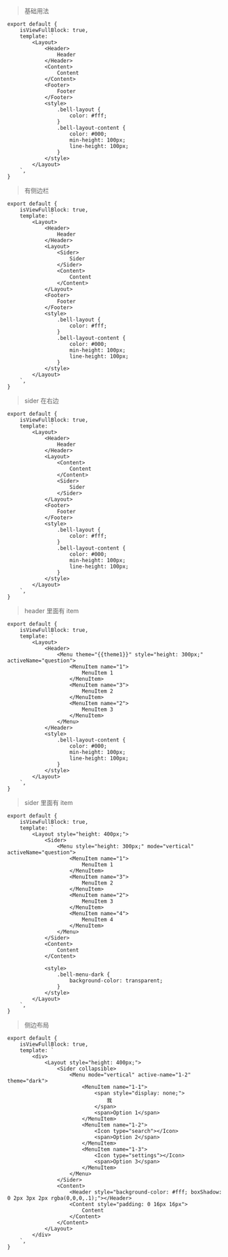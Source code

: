 > 基础用法

    export default {
        isViewFullBlock: true,
        template: `
            <Layout>
                <Header>
                    Header
                </Header>
                <Content>
                    Content
                </Content>
                <Footer>
                    Footer
                </Footer>
                <style>
                    .bell-layout {
                        color: #fff;
                    }
                    .bell-layout-content {
                        color: #000;
                        min-height: 100px;
                        line-height: 100px;
                    }
                </style>
            </Layout>
        `,
    }

> 有侧边栏

    export default {
        isViewFullBlock: true,
        template: `
            <Layout>
                <Header>
                    Header
                </Header>
                <Layout>
                    <Sider>
                        Sider
                    </Sider>
                    <Content>
                        Content
                    </Content>
                </Layout>
                <Footer>
                    Footer
                </Footer>
                <style>
                    .bell-layout {
                        color: #fff;
                    }
                    .bell-layout-content {
                        color: #000;
                        min-height: 100px;
                        line-height: 100px;
                    }
                </style>
            </Layout>
        `,
    }

> sider 在右边

    export default {
        isViewFullBlock: true,
        template: `
            <Layout>
                <Header>
                    Header
                </Header>
                <Layout>
                    <Content>
                        Content
                    </Content>
                    <Sider>
                        Sider
                    </Sider>
                </Layout>
                <Footer>
                    Footer
                </Footer>
                <style>
                    .bell-layout {
                        color: #fff;
                    }
                    .bell-layout-content {
                        color: #000;
                        min-height: 100px;
                        line-height: 100px;
                    }
                </style>
            </Layout>
        `,
    }

> header 里面有 item

    export default {
        isViewFullBlock: true,
        template: `
            <Layout>
                <Header>
                    <Menu theme="{{theme1}}" style="height: 300px;" activeName="question">
                        <MenuItem name="1">
                            MenuItem 1
                        </MenuItem>
                        <MenuItem name="3">
                            MenuItem 2
                        </MenuItem>
                        <MenuItem name="2">
                            MenuItem 3
                        </MenuItem>
                    </Menu>
                </Header>
                <style>
                    .bell-layout-content {
                        color: #000;
                        min-height: 100px;
                        line-height: 100px;
                    }
                </style>
            </Layout>
        `,
    }

> sider 里面有 item

    export default {
        isViewFullBlock: true,
        template: `
            <Layout style="height: 400px;">
                <Sider>
                    <Menu style="height: 300px;" mode="vertical" activeName="question">
                        <MenuItem name="1">
                            MenuItem 1
                        </MenuItem>
                        <MenuItem name="3">
                            MenuItem 2
                        </MenuItem>
                        <MenuItem name="2">
                            MenuItem 3
                        </MenuItem>
                        <MenuItem name="4">
                            MenuItem 4
                        </MenuItem>
                    </Menu>
                </Sider>
                <Content>
                    Content
                </Content>

                <style>
                    .bell-menu-dark {
                        background-color: transparent;
                    }
                </style>
            </Layout>
        `,
    }

> 侧边布局

    export default {
        isViewFullBlock: true,
        template: `
            <div>
                <Layout style="height: 400px;">
                    <Sider collapsible>
                        <Menu mode="vertical" active-name="1-2" theme="dark">
                            <MenuItem name="1-1">
                                <span style="display: none;">
                                    我
                                </span>
                                <span>Option 1</span>
                            </MenuItem>
                            <MenuItem name="1-2">
                                <Icon type="search"></Icon>
                                <span>Option 2</span>
                            </MenuItem>
                            <MenuItem name="1-3">
                                <Icon type="settings"></Icon>
                                <span>Option 3</span>
                            </MenuItem>
                        </Menu>
                    </Sider>
                    <Content>
                        <Header style="background-color: #fff; boxShadow: 0 2px 3px 2px rgba(0,0,0,.1);"></Header>
                        <Content style="padding: 0 16px 16px">
                            Content
                        </Content>
                    </Content>
                </Layout>
            </div>
        `,
    }

